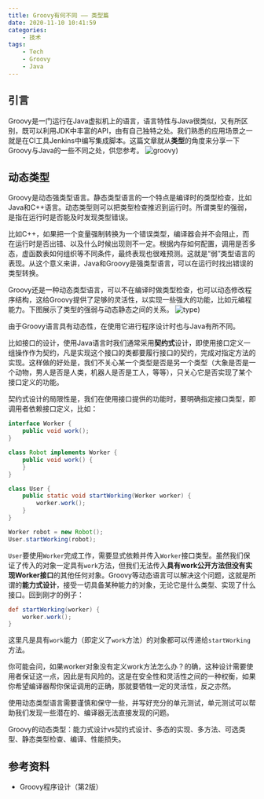 ```yaml
---
title: Groovy有何不同 —— 类型篇
date: 2020-11-10 10:41:59
categories:
    - 技术
tags:
    - Tech
    - Groovy
    - Java
---
```

## 引言
Groovy是一门运行在Java虚拟机上的语言，语言特性与Java很类似，又有所区别，既可以利用JDK中丰富的API，由有自己独特之处。我们熟悉的应用场景之一就是在CI工具Jenkins中编写集成脚本。这篇文章就从**类型**的角度来分享一下Groovy与Java的一些不同之处，供您参考。
![groovy](groovy-logo.png))

## 动态类型
Groovy是动态强类型语言。静态类型语言的一个特点是编译时的类型检查，比如Java和C++语言。动态类型则可以把类型检查推迟到运行时。所谓类型的强弱，是指在运行时是否能及时发现类型错误。

比如C++，如果把一个变量强制转换为一个错误类型，编译器会并不会阻止，而在运行时是否出错、以及什么时候出现则不一定。根据内存如何配置，调用是否多态，虚函数表如何组织等不同条件，最终表现也很难预测。这就是“弱”类型语言的表现。从这个意义来讲，Java和Groovy是强类型语言，可以在运行时找出错误的类型转换。

Groovy还是一种动态类型语言，可以不在编译时做类型检查，也可以动态修改程序结构，这给Groovy提供了足够的灵活性，以实现一些强大的功能，比如元编程能力。下图展示了类型的强弱与动态静态之间的关系。
![type](groovy-type.png))

由于Groovy语言具有动态性，在使用它进行程序设计时也与Java有所不同。

比如接口的设计，使用Java语言时我们通常采用**契约式**设计，即使用接口定义一组操作作为契约，凡是实现这个接口的类都要履行接口的契约，完成对指定方法的实现。这样做的好处是，我们不关心某一个类型是否是另一个类型（大象是否是一个动物，男人是否是人类，机器人是否是工人，等等），只关心它是否实现了某个接口定义的功能。

契约式设计的局限性是，我们在使用接口提供的功能时，要明确指定接口类型，即调用者依赖接口定义，比如：
```java
interface Worker {
    public void work();
}

class Robot implements Worker {
    public void work() {
    }
}

class User {
    public static void startWorking(Worker worker) {
        worker.work();
    }
}

Worker robot = new Robot();
User.startWorking(robot);
```
`User`要使用`Worker`完成工作，需要显式依赖并传入`Worker`接口类型。虽然我们保证了传入的对象一定具有`work`方法，但我们无法传入**具有work公开方法但没有实现Worker接口**的其他任何对象。Groovy等动态语言可以解决这个问题，这就是所谓的**能力式设计**，接受一切具备某种能力的对象，无论它是什么类型、实现了什么接口。回到刚才的例子：

```groovy
def startWorking(worker) {
    worker.work();
}
```
这里凡是具有`work`能力（即定义了`work`方法）的对象都可以传递给`startWorking`方法。

你可能会问，如果worker对象没有定义work方法怎么办？的确，这种设计需要使用者保证这一点，因此是有风险的。这是在安全性和灵活性之间的一种权衡，如果你希望编译器帮你保证调用的正确，那就要牺牲一定的灵活性，反之亦然。

使用动态类型语言需要谨慎和保守一些，并写好充分的单元测试，单元测试可以帮助我们发现一些潜在的、编译器无法直接发现的问题。

Groovy的动态类型：能力式设计vs契约式设计、多态的实现、多方法、可选类型、静态类型检查、编译、性能损失。



## 参考资料

- Groovy程序设计（第2版）
